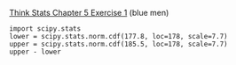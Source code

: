 [Think Stats Chapter 5 Exercise 1](http://greenteapress.com/thinkstats2/html/thinkstats2006.html#toc50) (blue men)

```
import scipy.stats
lower = scipy.stats.norm.cdf(177.8, loc=178, scale=7.7)
upper = scipy.stats.norm.cdf(185.5, loc=178, scale=7.7)
upper - lower
```
